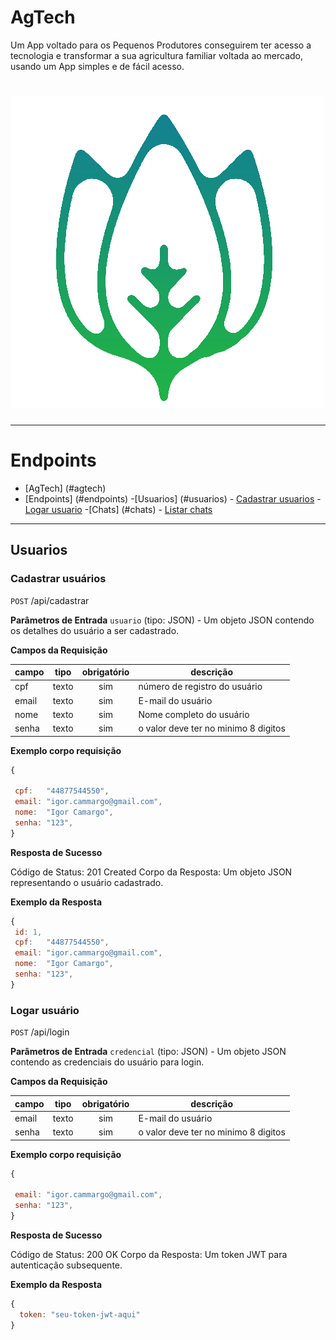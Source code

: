 # AgTech
Um App voltado para os Pequenos Produtores conseguirem ter acesso a tecnologia e transformar a sua agricultura familiar voltada ao mercado, usando um App simples e de fácil acesso.

<h1>
    <img src="./img/logo 500 sf.png"/>
</h1>

---

# Endpoints

- [AgTech] (#agtech)
- [Endpoints] (#endpoints)
    -[Usuarios] (#usuarios)
        - [Cadastrar usuarios](#cadastrar-usuarios)
        - [Logar usuario](#listar-usuario)
    -[Chats] (#chats)
        - [Listar chats](#listar-chats)
    
---

## Usuarios

### Cadastrar usuários

`POST` /api/cadastrar

**Parâmetros de Entrada**
`usuario` (tipo: JSON) - Um objeto JSON contendo os detalhes do usuário a ser cadastrado.

**Campos da Requisição**

|   campo  | tipo  | obrigatório | descrição                            |
| -------- | ----- | :---------: | ------------------------------------ |
| cpf      | texto |     sim     | número de registro do usuário        |
| email    | texto |     sim     | E-mail do usuário                    |
| nome     | texto |     sim     | Nome completo do usuário             |
| senha    | texto |     sim     | o valor deve ter no minimo 8 digitos |

**Exemplo corpo requisição**

```js
{

 cpf:   "44877544550",
 email: "igor.cammargo@gmail.com",
 nome:  "Igor Camargo",
 senha: "123",
}
```

**Resposta de Sucesso**

Código de Status: 201 Created
Corpo da Resposta: Um objeto JSON representando o usuário cadastrado.

**Exemplo da Resposta**

```js
{
 id: 1,
 cpf:   "44877544550",
 email: "igor.cammargo@gmail.com",
 nome:  "Igor Camargo",
 senha: "123",
}
```

### Logar usuário

`POST` /api/login

**Parâmetros de Entrada**
`credencial` (tipo: JSON) - Um objeto JSON contendo as credenciais do usuário para login.

**Campos da Requisição**

|   campo  | tipo  | obrigatório | descrição                            |
| -------- | ----- | :---------: | ------------------------------------ |
| email    | texto |     sim     | E-mail do usuário                    |
| senha    | texto |     sim     | o valor deve ter no minimo 8 digitos |

**Exemplo corpo requisição**

```js
{

 email: "igor.cammargo@gmail.com",
 senha: "123",
}
```

**Resposta de Sucesso**

Código de Status: 200 OK
Corpo da Resposta: Um token JWT para autenticação subsequente.

**Exemplo da Resposta**

```js
{
  token: "seu-token-jwt-aqui"
}
```

